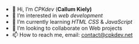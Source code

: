 - 👋 Hi, I’m <em>CPKdev</em> (<b>Callum Kiely) </b>
- 👀 I’m interested in <em>web development</em>
- 🌱 I’m currently learning <em>HTML</em> <em>CSS</em> & <em>JavaScript</em>
- 💞️ I’m looking to collaborate on Web projects
- 📫 How to reach me, email: contact@cpkdev.net


<!---
CPKdev/CPKdev is a ✨ special ✨ repository because its `README.md` (this file) appears on your GitHub profile.
You can click the Preview link to take a look at your changes.
--->
